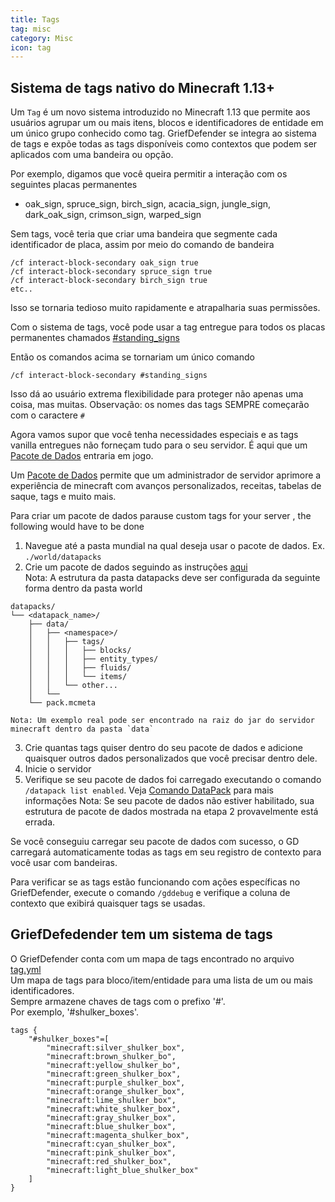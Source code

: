 ```yaml
---
title: Tags
tag: misc
category: Misc
icon: tag
---
```


## Sistema de tags nativo do Minecraft 1.13+

Um `Tag` é um novo sistema introduzido no Minecraft 1.13 que permite aos usuários agrupar um ou mais itens, blocos e identificadores de entidade em um único grupo conhecido como tag. GriefDefender se integra ao sistema de tags e expõe todas as tags disponíveis como contextos que podem ser aplicados com uma bandeira ou opção.

Por exemplo, digamos que você queira permitir a interação com os seguintes placas permanentes

* oak_sign, spruce_sign, birch_sign, acacia_sign, jungle_sign, dark_oak_sign, crimson_sign, warped_sign 

Sem tags, você teria que criar uma bandeira que segmente cada identificador de placa, assim por meio do comando de bandeira

```
/cf interact-block-secondary oak_sign true
/cf interact-block-secondary spruce_sign true
/cf interact-block-secondary birch_sign true
etc..
```

Isso se tornaria tedioso muito rapidamente e atrapalharia suas permissões.

Com o sistema de tags, você pode usar a tag entregue para todos os placas permanentes chamados [#standing_signs](https://minecraft.wiki/w/Tag#blocks_standing_signs)

Então os comandos acima se tornariam um único comando

```
/cf interact-block-secondary #standing_signs
```

Isso dá ao usuário extrema flexibilidade para proteger não apenas uma coisa, mas muitas.
Observação: os nomes das tags SEMPRE começarão com o caractere `#`

Agora vamos supor que você tenha necessidades especiais e as tags vanilla entregues não forneçam tudo para o seu servidor.
É aqui que um [Pacote de Dados](https://pt.minecraft.wiki/w/Data_pack) entraria em jogo.

Um [Pacote de Dados](https://pt.minecraft.wiki/w/Data_pack) permite que um administrador de servidor aprimore a experiência de minecraft com avanços personalizados, receitas, tabelas de saque, tags e muito mais.

Para criar um pacote de dados parause custom tags for your server , the following would have to be done  

1. Navegue até a pasta mundial na qual deseja usar o pacote de dados.
Ex. `./world/datapacks`
2. Crie um pacote de dados seguindo as instruções [aqui](https://pt.minecraft.wiki/w/Data_pack)  
Nota: A estrutura da pasta datapacks deve ser configurada da seguinte forma dentro da pasta world 
```
datapacks/
└── <datapack_name>/
    ├── data/
    │   ├── <namespace>/
    │   │   ├── tags/
    │   │   │   ├── blocks/
    │   │   │   ├── entity_types/
    │   │   │   ├── fluids/
    │   │   │   └── items/
    │   │   └── other...
    │   └── 
    └── pack.mcmeta

Nota: Um exemplo real pode ser encontrado na raiz do jar do servidor minecraft dentro da pasta `data`
```
3. Crie quantas tags quiser dentro do seu pacote de dados e adicione quaisquer outros dados personalizados que você precisar dentro dele.
4. Inicie o servidor
5. Verifique se seu pacote de dados foi carregado executando o comando `/datapack list enabled`. Veja [Comando DataPack](https://pt.minecraft.wiki/w/Data_pack) para mais informações
Nota: Se seu pacote de dados não estiver habilitado, sua estrutura de pacote de dados mostrada na etapa 2 provavelmente está errada.

Se você conseguiu carregar seu pacote de dados com sucesso, o GD carregará automaticamente todas as tags em seu registro de contexto para você usar com bandeiras.

Para verificar se as tags estão funcionando com ações específicas no GriefDefender, execute o comando `/gddebug` e verifique a coluna de contexto que exibirá quaisquer tags se usadas.

## GriefDefedender tem um sistema de tags

O GriefDefender conta com um mapa de tags encontrado no arquivo [tag.yml](/br/wiki/basic/Tags.html)  
Um mapa de tags para bloco/item/entidade para uma lista de um ou mais identificadores.  
Sempre armazene chaves de tags com o prefixo '#'.  
Por exemplo, '#shulker_boxes'.  

```
tags {
    "#shulker_boxes"=[
        "minecraft:silver_shulker_box",
        "minecraft:brown_shulker_bo",
        "minecraft:yellow_shulker_bo",
        "minecraft:green_shulker_box",
        "minecraft:purple_shulker_box",
        "minecraft:orange_shulker_box",
        "minecraft:lime_shulker_box",
        "minecraft:white_shulker_box",
        "minecraft:gray_shulker_box",
        "minecraft:blue_shulker_box",
        "minecraft:magenta_shulker_box",
        "minecraft:cyan_shulker_box",
        "minecraft:pink_shulker_box",
        "minecraft:red_shulker_box",
        "minecraft:light_blue_shulker_box"
    ]
}
```